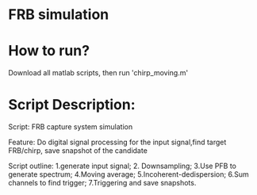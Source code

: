 # FRB simulation

# How to run?
Download all matlab scripts, then run 'chirp_moving.m'


# Script Description:
Script: FRB capture system simulation

Feature: Do digital signal processing for the input signal,find target FRB/chirp, save snapshot of the candidate

Script outline: 1.generate input signal; 2. Downsampling; 3.Use PFB to generate spectrum; 4.Moving average; 5.Incoherent-dedispersion; 6.Sum channels to find trigger; 7.Triggering and save snapshots.
